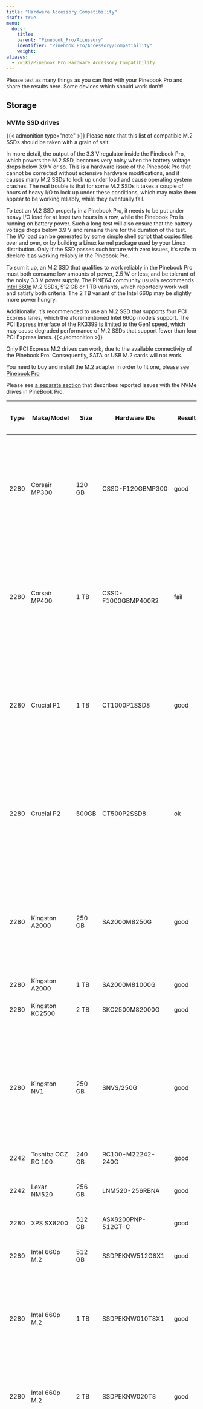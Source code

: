 ```yaml
---
title: "Hardware Accessory Compatibility"
draft: true
menu:
  docs:
    title:
    parent: "Pinebook_Pro/Accessory"
    identifier: "Pinebook_Pro/Accessory/Compatibility"
    weight:
aliases:
  - /wiki/Pinebook_Pro_Hardware_Accessory_Compatibility
---
```


Please test as many things as you can find with your Pinebook Pro and share the results here. Some devices which should work don’t!

## Storage

### NVMe SSD drives

{{< admonition type="note" >}}
Please note that this list of compatible M.2 SSDs should be taken with a grain of salt.

In more detail, the output of the 3.3&nbsp;V regulator inside the Pinebook Pro, which powers the M.2 SSD, becomes very noisy when the battery voltage drops below 3.9&nbsp;V or so. This is a hardware issue of the Pinebook Pro that cannot be corrected without extensive hardware modifications, and it causes many M.2 SSDs to lock up under load and cause operating system crashes. The real trouble is that for some M.2 SSDs it takes a couple of hours of heavy I/O to lock up under these conditions, which may make them appear to be working reliably, while they eventually fail.

To test an M.2 SSD properly in a Pinebook Pro, it needs to be put under heavy I/O load for at least two hours in a row, while the Pinebook Pro is running on battery power. Such a long test will also ensure that the battery voltage drops below 3.9&nbsp;V and remains there for the duration of the test. The I/O load can be generated by some simple shell script that copies files over and over, or by building a Linux kernel package used by your Linux distribution. Only if the SSD passes such torture with zero issues, it’s safe to declare it as working reliably in the Pinebook Pro.

To sum it up, an M.2 SSD that qualifies to work reliably in the Pinebook Pro must both consume low amounts of power, 2.5&nbsp;W or less, and be tolerant of the noisy 3.3&nbsp;V power supply. The PINE64 community usually recommends [Intel 660p](https://www.intel.com/content/dam/www/public/us/en/documents/product-briefs/660p-series-brief.pdf) M.2 SSDs, 512&nbsp;GB or 1&nbsp;TB variants, which reportedly work well and satisfy both criteria. The 2&nbsp;TB variant of the Intel 660p may be slightly more power hungry.

Additionally, it’s recommended to use an M.2 SSD that supports four PCI Express lanes, which the aforementioned Intel 660p models support. The PCI Express interface of the RK3399 [is limited](https://git.kernel.org/pub/scm/linux/kernel/git/torvalds/linux.git/commit/?id=712fa1777207) to the Gen1 speed, which may cause degraded performance of M.2 SSDs that support fewer than four PCI Express lanes.
{{< /admonition >}}

Only PCI Express M.2 drives can work, due to the available connectivity of the Pinebook Pro. Consequently, SATA or USB M.2 cards will not work.

You need to buy and install the M.2 adapter in order to fit one, please see [Pinebook Pro](/documentation/Pinebook_Pro/Guides/Using-the-optional-NVMe-adapter/)

Please see [a separate section](/documentation/Pinebook_Pro/Troubleshooting#nvme_ssd_issues) that describes reported issues with the NVMe drives in PineBook Pro.

| Type | Make/Model | Size | Hardware IDs | Result | Notes | Power options (active only) | Save power setting? |
| --- | --- | --- | --- | --- | --- | --- | --- |
| 2280 | Corsair MP300 | 120 GB | CSSD-F120GBMP300 | good |  | PS 0: 3.00W PS 1: 2.00W<br> PS 2: 2.00W<br> PS 3: 0.1W<br> PS 4: 0.005W<br> APSTE Disabled by default |  |
| 2280 | Corsair MP400 | 1 TB | CSSD-F1000GBMP400R2 | fail |  | PS 0: 5.55W<br> PS 1: 4.49W<br> PS 2: 3.97W<br> PS 3: 0.0490W<br> PS 4: 0.0018W<br> APSTE Disabled by default |  |
| 2280 | Crucial P1 | 1 TB | CT1000P1SSD8 | good | With PS 2 and APST impact on battery life seems to be minimal. Running powerstat seems to confirm little additional power draw. | PS 0: 9.00W<br> PS 1: 4.60W<br> PS 2: 3.80W<br> PS 3: 0.0300W<br> PS 4: 0.0030W<br> APSTE: enabled by default | Yes |
| 2280 | Crucial P2 | 500GB | CT500P2SSD8 | ok | problems loading from u-boot [http://u-boot.10912.n7.nabble.com/NVMe-boot-issues-on-RockPro64-td424863.html] | PS 0: 3.50W<br> PS 1: 1.90W<br> PS 2: 1.50W<br> PS 3: 0.0700W<br> PS 4: 0.0020W<br> APSTE: enabled by default | No |
| 2280 | Kingston A2000 | 250 GB | SA2000M8250G | good |  | PS 0: 9.00W<br> PS 1: 4.60W<br> PS 2: 3.80W<br> PS 3: 0.045W<br> PS 4: 0.004W<br> APSTE: enabled by default | Yes |
| 2280 | Kingston A2000 | 1 TB | SA2000M81000G | good |  | same as 250 GB | Yes |
| 2280 | Kingston KC2500 | 2 TB | SKC2500M82000G | good | PCB too thick for supplied holder nut, used another one | same as A2000 models above | Yes |
| 2280 | Kingston NV1 | 250 GB | SNVS/250G | good | Kingston’s specifications claim that the 250 GB model consumes 1.5W max, but smartctl/nvme-cli report much higher values. The drive appears to be fully stable. | PS 0: 6.00W<br> PS 1: 3.00W<br> PS 2: 1.50W<br> PS 3: 0.025W (non-op)<br> PS 4: 0.004W (non-op)<br> APSTE: enabled by default | Battery drain feels high. Not sure how to confirm APST is really working. |
| 2242 | Toshiba OCZ RC 100 | 240 GB | RC100-M22242-240G | good |  |  |  |
| 2242 | Lexar NM520 | 256 GB | LNM520-256RBNA | good | For some data on power use and performance, see [here.](https://forum.pine64.org/showthread.php?tid=9029) | PS 0: 3.05W<br> PS 1: 2.44W<br> PS 2: 2.02W | No. See [workaround](https://forum.pine64.org/showthread.php?tid=8737&pid=56481#pid56481). |
| 2280 | XPS SX8200 | 512 GB | ASX8200PNP-512GT-C | good | Performed [these](https://forum.pine64.org/showthread.php?tid=8322) steps for physical installation. Currently rooting from drive. |  |  |
| 2280 | Intel 660p M.2 | 512 GB | SSDPEKNW512G8X1 | good | PS 1 (2.70W) will work without issues, even under heavy load. Recommended over PS 2, as PS 2 will incur an additional 80% performance penalty. APSTE shows enabled but drive does not support it. | PS 0: 3.50W<br> PS 1: 2.70W<br> PS 2: 2.00W | No |
| 2280 | Intel 660p M.2 | 1 TB | SSDPEKNW010T8X1 | good |  | PS 0: 4.00W<br> PS 1: 3.00W<br> PS 2: 2.20W<br> APSTE Disabled by default | No |
| 2280 | Intel 660p M.2 | 2 TB | SSDPEKNW020T8 | good | [Performance tests results](https://forum.pine64.org/showthread.php?tid=7524&pid=49300#pid49300) | PS 0: 5.50W<br> PS 1: 3.60W<br> PS 2: 2.60W<br> PS 3: 0.0300W<br> PS 4: 0.0040W | No |
| 2280 | Intel 760p M.2 | 128 GB | SSDPEKKW128G8 | good | Firmware Revision 004C | PS 0: 9.00W<br> PS 1: 4.60W<br> PS 2: 3.80W<br> PS 3: 0.045W<br> PS 4: 0.004W<br> APSTE: disabled by default with 4.4 kernel (mrfixit Debian), enabled by default with 5.6 kernel (Manjaro KDE) | Yes |
| 2280 | Intel 760p M.2 | 256 GB | SSDPEKKW256G8 | good | Firmware Revision 004C | PS 0: 9.00W<br> PS 1: 4.60W<br> PS 2: 3.80W<br> PS 3: 0.045W<br> PS 4: 0.004W<br> Need to use lower power. |  |
| 2280 | integral 256GB SSD M.2 2280 NVME | 256 GB | INSSD256GM280NM1 | usable |  | PS 0: 9.00W | No |
| 2280 | PNY CS1030 | 500GB | CS1030 | good |  | PS 0: 4.50W<br> PS 1: 2.70W<br> PS 2: 2.16W<br> PS 3: 0.0700W<br> PS 4: 0.0050W<br> APSTE: Enabled |  |
| 2280 | PNY CS3030 | 1 TB | M280CS3030-1TB-RB |  |  | PS 0: 10.57W<br> PS 1: 7.00W<br> PS 2: 5.22W<br> PS 3: 0.0490W<br> PS 4: 0.0018W<br> APSTE: |  |
| 2280 | Samsung 970 EVO Plus | 250 GB | MZ-V7S250BW | fail | Tested on Manjaro-ARM as root drive. Limited to PS 2 and Volatile Write Cache off gives the most stable results, but it will still hang on a hdparm test. |  |  |
| 2280 | Samsung 970 EVO Plus | 500 GB | MZ-V7S500 | fail | Too power hungry? | PS 0: 6.2W<br> PS 1: 4.3W<br> PS 2: 2.1W |  |
| 2280 | Samsung 970 EVO | 1 TB | MZ-V7E1T0BW | fail | Too power hungry? |  |  |
| 2280 | Samsung 970 PRO | 1 TB | MZ-V7P1T0BW | good |  | PS 0: 6.20W<br> PS 1: 4.30W<br> PS 2: 2.10W<br> PS 3: 0.04W<br> PS 4: 0.005W<br> APSTE: enabled by default | Yes |
| 2280 | Samsung 980 | 1 TB | SSD 980 1TB | good | Firmware version 2B4QFXO7 | PS 0: 5.24W<br> PS 1: 4.49W<br> PS 2: 2.19W<br> PS 3: 0.05W<br> PS 4: 0.005W<br> |  |
| 2230 | Samsung 991 | 128 GB | MZ-9LQ128A | Fail | Using as a boot drive. Will randomly lock up during use or during boot. | PS 0: 4.83W<br> PS 1: 3.54W<br> PS 2: 3.04W<br> PS 3: 0.0500W<br> PS 4: 0.0050W | No |
| 2280 | Silicon Power P34A60 | 1TB | SP001TBP34A60M28 | Usable | Power eager, but doesn’t seem to use all 9W all the time, only under heavy I/O | PS 0: 9W | N/A |
| 2280 | Silicon Power P34A60 | 256 GB | SPCC M.2 PCIe SSD | detected | ASIN B07ZH6QR8Q "Silicon Power PCIe M.2 NVMe SSD 256GB Gen3x4" / PCIe A60 | PS 0: 6.77W<br> PS 1: 5.71W<br> PS 2: 5.19W<br> APSTE Enabled by default | No |
| 2280 | Silicon Power P34A60 | 256 GB | ??? | fail | Isn’t detected |  |  |
| 2280 | Sabrent Rocket | 256 GB | SB-ROCKET-256 | good |  |  | No |
| 2242 | Sabrent Rocket Nano | 512 GB | SB-1342-512 | good* | No touchpad issues, didn’t trim NVME adapter board. (* Might be too power hungry. More testing needed.) |  |  |
| 2242 | Sabrent Rocket | 1 TB | SB-RKTQ-1TB | good |  | PS 0: 5.55W<br> PS 1: 4.49W<br> PS 2: 3.97W<br> PS 3: 0.049W<br> PS 4: 0.0018W<br> APSTE: available | Yes |
| 2280 | MyDigitalSSD SBXe | 960 GB |  | good |  | APST enabled. Power states N/A | N/A |
| 2280 | HP SSD EX900 | 250GB |  | good | No low-power modes available |  |  |
| 2280 | HP SSD EX950 | 512GB |  | good | Unsure about low-power modes |  |  |
| 2280 | WD GREEN SN350 | 480GB | WDC WDS480G2G0C-00AJM0 | good | Booted successfully from NVMe (Manjaro) | PS 0: 3.50W<br> PS 1: 2.70W<br> PS 2: 1.90W<br> APSTE Enabled by default | No |
| 2280 | WD BLUE SN550 | 1TB | WDC WDS100T2B0C-00PXH0 | good | Booted successfully from NVMe (Bionic MATE) | PS 0: 3.50W<br> PS 1: 2.70W<br> PS 2: 1.90W<br> PS 3: 0.0250W<br> PS 4: 0.0050W<br> APSTE Disabled by default | N/A |
| 2280 | WD Blue SN550 | 500GB | WDC WDS500G2B0C-00PXH0 | good |  | PS 0: 3.50W<br> PS 1: 2.40W<br> PS 2: 1.90W<br> APSTE enabled by default with 5.9 kernel (Manjaro XFCE) | No |
| 2280 | WD Blue SN500 | 500GB | WDS500G1B0C | fail | Works OK on power state 2 (2.5W), but hangs the system whenever there is intense IO (peak draw) on the drive |  |  |
| 2242 | WD PC SN520 | 256GB | SDAPMUW-256G-1101 | good |  | APSTE enabled by default<br> PS 0: 2.6W<br> PS 1: 2.6W<br> PS 2: 1.7W |  |
| 2280 | WD PC SN530 | 256GB | SDBPNPZ-256G-1002 | good | Works on AC power with defaults settings, but causes kernel panics on battery, unlesss limited to PS 1 that fixes this. | APSTE enabled by default<br> PS 0: 3.5W<br> PS 1: 2.4W<br> PS 2: 1.9W | No. Fixed by systemd script, see [Post NVMe install power limiting](/documentation/Pinebook_Pro/Guides/Using-the-optional-NVMe-adapter/). |
| 2280 | WD PC SN730 | 512GB | SDBPNTY-512G-1032 | good | No touchpad issues. Works after latest updates. | APST enabled by default<br> PS 0: 5.50W<br> PS 1: 3.50W<br> PS 2: 3.00W<br> PS 3: 0.0700W<br> PS 4: 0.0025W | No |
| 2280 | WD BLACK SN750 | 250GB | WDS250G3X0C-00SJG0 | good | No touchpad issues, didn’t trim NVME adapter board. | APSTE disabled by default<br> PS 0: 5.00W<br> PS 1: 3.50W<br> PS 2: 3.00W |  |
| 2280 | WD BLACK SN750 | 500GB | WDS500G3X0C-00SJG0 | good | No tp issues. had to charge battery for 20% initially. | APSTE disabled by default<br> PS 0: 5.50W<br> PS 1: 3.50W<br> PS 2: 3.00W<br> PS 3: 0.07W<br> PS 4: 0.0025W |  |
| 2280 | WD BLACK SN750 | 1TB | WDS100T3X0C-00SJG0 | mixed | Drive works as expected (so far) though with 50% reduction in battery life.<br> Unable to set power mode (due to APST being enabled?). Also unable to suspend PineBook Pro with NVMe drive attached. From dmesg: `rockchip-pcie f8000000.pcie: PCIe link enter L2 timeout`<br> PM: dpm_run_callback(): rockchip_pcie_suspend_noirq+0x0/0x100 returns -110<br> PM: Devvice f8000000.pcie failed to suspend noirq: error -110<br> PM: no irq suspend of devices failed | APST enabled by default<br> PS 0: 6.00W<br> PS 1: 3.50W<br> PS 2: 3.00W<br> PS 3: 0.1000W<br> PS 4: 0.0025W | No |
| 2242 | KingSpec NE-512 | 512 GB | NE512 | good |  | APST enabled<br> Power states N/A | N/A |
| 2230 | Kioxia BG4 256GBTB | 256 GB | KBG40ZNS256G | good |  | APST enabled by default<br> Power states PS 0: 3.60W<br> PS 1: 2.60W<br> PS 2: 2.20W<br> PS 3: 0.005W<br> PS 4: 0.005W |  |
| 2280 | Patriot P300 | 256 GB | P300P256GM28US | good | Booted successfully with / on NVMe and /boot on eMMC (Armbian Buster) | APSTE disabled by default<br> PS 0: 4.50W<br> PS 1: 2.70W<br> PS 2: 2.16W<br> PS 3: 0.07W<br> PS 4: 0.002W |  |
| 2280 | Team Group MP33 | 128 GB | TM8FP6128G0C101 | good |  |  |  |
| 2280 | Team Group MP34 | 512 GB | TM8FP6512G0C101 | fail | APST enabled by default and scripts do not change the power mode.<br> Higher power consumption modes cause the PBP to crash | PS 0 5.55W<br> PS 1 4.49W<br> PS 2 3.97W<br> PS 3 0.0490W<br> PS 4 0.0018W | No |
| 2280 | Digifast Ace | 256 GB | DGFA256M2L01 | good | No touchpad issues. Board not trimmed. | PS 0 6.77W<br> PS 1 5.71W<br> PS 2 5.19W<br> PS 3 0.0490W<br> PS 4 0.0018W | Yes |
| 2280 | Toshiba XG6 | 256 GB | KXG60ZNV256G | good |  | PS 0: 6.00W<br> PS 1: 2.70W<br> PS 2: 1.30W<br> PS 3: 0.0500W<br> PS 4: 0.0050W<br> PS 5: 0.0030W<br> APSTE: enabled by default | No |
| 2280 | SK hynix Gold P31 gen3 | 500 GB | SHGP31-500GM-2 | good | SvenKiljan’s arch+towboot with 5.15.8-1-manjaro arm kernel ps1:574.65MB/s (ps0 0.500-2.1GB/s)343 MB/s r/w ps2:63.78-187/45.1 MB/s r/w on encrypted root /tmp | PS 0: 6.30W<br> PS 1: 2.40W<br> PS 2: 1.90W<br> PS 3: 0.0500W<br> PS 4: 0.0040W<br> APSTE: enabled | No, see "workaround(cron job+nvme-cli)" |

### microSD Cards

| Type | Make/Model | Hardware IDs | Result | Notes |
| --- | --- | --- | --- | --- |
| SD Card | Samsung Evo Select 512GB | MB-ME512GA/AM | good |  |
| SD Card | Samsung Evo Select 32GB | MB-ME32GA/AM | Good | Works as expected |
| SD Card | Samsung Evo Plus 64GB |  | good | Hdparm tested 44MBps read speeds |
| SD Card | Sandisk Ultra 400GB |  | good | Works fine as a storage extension. Mounted for pictures, etc. |
| SD Card | Sandisk Ultra 16GB |  | fail | Works for a short period of time but locks up completely after a certain amount of written data eMMC |
| SD Card | Sandisk Ultra 32GB |  | good | Worked fine for booting a live image so I could install an OS onto the integrated eMMC storage |
| SD Card | Sandisk Ultra 64GB (Old from 2015) |  | fail | ^ |
| SD Card | Sandisk Ultra Plus 64GB |  | good |  |
| SD Card | Sandisk Ultra Plus 128GB |  | good |  |
| SD Card | Sandisk Extreme 64GB |  | good | Speeds seem a little slow (67MB/s read compared to 160MB/s rating) but response time and reliability is good |
| SD Card | Sandisk Extreme 1TB |  | good | Tested 68.9MB/s read, 48.3MB/s write and 0.51ms access time |
| SD Card | Sandisk Extreme Pro 64GB |  | good |  |

## Displays ==

### LCD Panels ===

In-built LCD panels only.

|====
|Make/Model | Technology | Resolution | Result | Notes
	
|BOE-Hydris NV140FHM-N49 | IPS | 1920x1080 | Good | BOE-Hydris is post-2003 BOE, this is the same model as the factory LCD panel
|====

## USB hardware

### USB Card Readers

Standalone card readers only, please; see below for multifunction devices.

| Type | Make/Model | Hardware IDs | Result | Notes |
| --- | --- | --- | --- | --- |
| USB-2 SDHC reader | Sandisk MobileMate+ | 0781:b2b3 | good |  |
| USB-3 SDHC/CF reader | Transcend TS-RDF8K | 8564:4000 | good |  |
| USB-3 SD/Micro SD | Beikell |  | good |  |

### USB Networking

Standalone network devices only, please; see below for multifunction devices

| Type | Make/Model | Hardware IDs | Result | Notes |
| --- | --- | --- | --- | --- |
| USB-2 Fast Ethernet adapter | Realtek RTL8152 | 0bda:8152 | good |  |
| USB-2 Ethernet adapter | ASIX AX77882 | 0b95:7720 | good |  |
| USB 3 to Gigabit Ethernet Adapter | Pluggable USB 3.0 to Ethernet Gigabit (ASIX AX88179 chipset) | 0b95:1790 | good |  |
| USB WiFi Dongle | TP-Link TL-WN725N | 0bda:8179 | good | RTL8188EUS, Driver=rtl8188eu from MrFixit stock Debian, works better than internal Broadcom, but signal still not great, https://www.amazon.com/gp/product/B008IFXQFU/ |
| USB WiFi Dongle | Shenzhen Dudes Tech #8541553244 | 0bda:c811 | mixed | plug/play on stock Armbian Buster with driver rtl8821cu; could not get operating driver built on MrFixit Debian or Manjaro KDE Plasma. Works 2x+ better than internal Broadcom on Armbian. https://www.amazon.com/gp/product/B07F595V22/ |
| USB WiFi Dongle | Edimax EW-7811Un | 7392:7811 | good | Plug and play on Manjaro ARM and stock Debian from official images with driver rtl8192cu. https://www.amazon.com/gp/product/B003MTTJOY/ |

### USB Multifunction Devices

| Type | Make/Model | Hardware IDs | Result | Notes |
| --- | --- | --- | --- | --- |
| USB-C Hub | Samsung EE-P5000 |  | Power is passed through from hub to Pinebook Pro; Ethernet, HDMI, and USB-A do not work |  |
| USB-C Hub | Insignia NS-PU378CHM |  | Power is passed through from hub to Pinebook Pro; USB-A works; HDMI does not work |  |
| USB-C Hub | Dell WD19TB |  | Power is passed through from hub to Pinebook Pro; Ethernet and USB-A work; Neither Display Port nor HDMI work; audio not tested |  |
| USB-C Hub | Totu 8-in-1 | 058f:8468, 2109:0817 USB3, 1a40:0801, 2109:2817 USB2, bda:8153 RTL8153 Gigabit Ethernet | Network, USB, Card Reader, Power Good, HDMI Not Working | |
| USB-C Hub | Delock 87721 |  | Network Works, USB Works, Card Reader not tested, Power Good, HDMI Works but does not show as an extra output in X. It just mirrors the default display | [Delock 87721](https://www.delock.de/produkte/G_87721/merkmale.html?setLanguage=en) |
| USB-3 combo hub (network, card slots, USB ports) | generic | 05e3:0610 hub, 0bda:8153 gigE, 05e3:0743 card reader | Network good, USB ports good, card reader good |  |
| USB-C combo hub (network, card slots, USB ports) | generic | 05e3:0612 hub, 0bda:8153 realtek gigE | Network good, USB ports fail, card reader fail |  |
| 5-1 USB-C hub | [from aliexpress](https://www.aliexpress.com/item/32954358411.html) | 05e3:0626 hub | HDMI, Network, USB-3, USB-C PD [good](http://www.sympato.ch/~dryak/files/usbc-dock.jpg) | Might need changing orientation or USB-C cable |
| 4 Port USB 3 NIC | Delock 62966 |  | good | 4 individually controllable Gigabit Ethernet Ports. Consider using it with own power supply |
| USB-C combo hub | [from Amazon](https://www.amazon.com/gp/product/B07XKRGQQ2/) | 0c76:161f 0c45:6321 2109:0813 1a40:0101 | good | Everything works: AltMode DP, Ethernet, SD card, USB-A and C, and charging using the stock Debian, and Ubuntu. |
| USB-C dock | i-Tec USB-C Metal Nano Dock 4K HDMI w/ LAN | 0bda:0411 hub, 0bda:8153 ethernet | mixed | plug & play with Manjaro, HDMI tested w/ fullHD only, works but only in one polarity. Sound output works, USB hub works. HDMI output may not be recognized by Plasma if dock is connected with HDMI port disconnected. NIC recognized by kernel, but untested if link actually works. USB power delivery works only in one polarity. Unfortunately HDMI works with opposite polarity than USB PD. |
| USB-C dock | Planet Computers Gemini USB-C hub | 0bda:0411 hub, 0bda:8153 ethernet | good | USB works, NIC recognized by kernel, but untested if link actually works. Interestingly, dmesg shows unconnected alternate mode DP, but no connector is present. It seems as if PlanetCom actually made custom version of above i-Tec device. |
| USB-C dock | DELL USB-C to HDMI/VGA/Ethernet/USB 3.0 DA200g | idVendor=05e3, idProduct=0610, bcdDevice=49.70 | mixed | USB works, detected as u port USB hub, the rest is not working |
| USB-C dock | Lenovo ThinkPad 40A9 | 17ef:3063 17ef:1021 17ef:1026 17ef:3060 17ef:3062 17ef:1025 | mixed | USB hub works, audio device works, ethernet device works, display does NOT despite plug’s orientation |
| USB-C Hub | CableCreation 7-in-1 USB C Hub SKU: CD0786 | 0bda:8153 2109:0817 2109:8888 2109:2817 | mostly | Works, but workaround needed for DP alt-mode. Need to have the hub plugged in, sans passthru charger, on boot. plugging in after boot causes errors in dmesg. Seems to be the exact same hardware as Insignia NS-PUCHUB219 |

### USB C alternate mode DP

Note that only USB C alternate mode Display Port will pass video. Any HDMI, DVI or VGA port must be converted internally by the device from Display Port - or the device won’t work for video.
| Type | Make/Model | Hardware IDs | Result | Notes |
| --- | --- | --- | --- | --- |
| USB-C to HDMI adapter 201018 | Cable Matters |  | good | Tested up to 1080p30, audio works |
| USB-C to HDMI adapter | Choetech HUB-H06 |  | good | Advertises support for 4K@60Hz, tested up to 1080p@60Hz, worked in both Debian and Manjaro 2020-04-04 |
| USB-C to HDMI adapter | generic |  | good | Tested up to 4k60 |
| USB-C to DP Adapter | OrxnQ | 04b4:5210 | good | Advertises support for 4K@60Hz, tested up to 1080p. Only FullHD resolutions available on Debian. |
| USB-C HDMI adapter (DP-alt mode) | QGeeM |  | good | Manjaro 2020-01-25 |
| USB C Hub to HDMI VGA SD TF Card Reader 3USB 3.0 and USB C Power Pass-Through Port | MOKiN |  | good | tested to 1080p, sdcards can read from one write to another --Manjaro 2020-11-11 https://amazon.com/gp/product/B07MP9P6B7/ |
| USB-C combo hub (HDMI, network, card slots, USB ports) | generic |  | fail |  |
| USB-C combo hub (HDMI, VGA, Ethernet, card slots, USB 2 & 3 | Powlaken | 05e3:0610 0bda:8153 | USB, Power, Ethernet and SD good, HDMI and VGA fail |  |
| USB-C Dock (HDMI, VGA, Ethernet, microSD/SD card slots, 2 USB 3 Ports, 1 USB-C Port, USB-Power Passthru | Digitus DA-70865 |  | USB, Ethernet and MicroSD/SD good, video crashes System (fail). | Tested on Manjaro w/ Kernel 5.5. You have to turn the USB-C connector upside down for it to work. Video seems to be a driver issue. |
| USB-C Dock (HDMI, VGA, Ethernet, microSD/SD card slots, 2 USB 3 Ports, 1 USB-C Port, USB-Power pass-through) | generic |  | Ethernet and MicroSD/SD good, USB fail, video up to 1080p. | https://forum.pine64.org/showthread.php?tid=8728 |
| USB-C Dock (DP, HDMI, 1Gbps Ethernet, SD card slot, 2 USB 3 Ports, USB-C power in port | goFanco |  | DP, Ethernet & USB good, (HDMI & SD card untested). Video tested good to 1080p | Tested on default Debian |
| USB-C Dock (HDMI, USB 3.0 x 2, USB-C PD Pass Thru Power Port Up to 100W, SD/TF Card Reader | Hiearcool 7-in-1 |  | HDMI, USB, Power Port good, SD/TF Reader fail | Default Debian |
| USB-C 3.0 Multi-Port Hub (HDMI, USB 3.0 x 1, USB-C charge only) | Linden LITCAD17 |  | HDMI and USB good, Power Port fail | Default Debian & ayufan Ubuntu |
| USB-C to DP adapter | Nekteck | 04b4:5210 | good | Shows up as "Cypress Semiconductor Corp. Billboard Device" in lsusb and dmesg output. Works in latest Manjaro (as of January 26, 2020) with no issues. Only FullHD resolutions available on Debian. |
| USB-C to HDMI adapter | MHL TH002 |  | good | Tested at 1080p@60 |
| USB-C combo hub (USB-C power, HDMI, 2xUSB, 1xUSB-C(no power)) | Baseus |  | good |  |
| USB-C Travel Dock with DP ALT-MODE | Targus DOCK411-A | 0835:2a01 (BILLBOARD DEVICE) 0bda:8153 (RTL8153 GbE Adapter) | GbE: works, HDMI: works, USB3.0 port: works, VGA: unknown | HDMI@1080p@60Hz: works OK, HDMI@4K@30Hz: works but buggy. GbE is only picked up when the USB C is plugged in with one certain side facing upwards. It is not detected the other way around. (Sounds weird, but reproduced it multiple times.) |
| USB-C to DP adapter | MediaGearPro AC0011 | 2109:0100 (USB 2.0 BILLBOARD) | DP: works | Only 1080p@60Hz is available, 4K resolutions not possible in contrast to what the manufacturer claims. |
| USB-C to DP cable | Generic on ebay |  | good but with issues | Had some wonky framerates when tested on a 144hz monitor, 60hz mode was actually sent as ~48hz, 120hz mode was actually sent at ~112hz and 144hz mode was actually sent at ~120hz |
| UGREEN Hub USB C 9 in 1 HDMI and VGA | UGREEN |  | good | VGA and HDMI works but not at the same time. HDMI audio not tested. Switching between HDMI and VGA need to replug the hub. |
| USB-C Dock 6-in-1 HDMI | Ugreen 50771 |  | HDMI: works, Ethernet: works, 3x USB: works, USB-PD: works | Tested on Manjaro 2020/03/18 Works USB-C PD Chargers provided they can do 5V3A, works with 5V3A USB-C Raspberry Pi 4 power supply (Doesn’t work with 5V2A USB-C). No HDMI Audio. |
| USB-C to DP cable | [CHOETECH V-XCP-0012BK](https://www.amazon.es/gp/product/B01N5RFAI4/) |  | good |  |
| [Thunderbolt 3 (USB‑C) Cable (0.8 m)](https://www.apple.com/ca/shop/product/MQ4H2AM/A/thunderbolt-3-usb%E2%80%91c-cable-08-m) | Apple |  | Display Port Alternate Mode: Fails, USB-PD: works | Tested on Manjaro 2020/05/29 - Charges but no video |
| USB-C to HDMI cable | Planet Computers USB-C to HDMI cable |  | fail | does not work regardless of orientation in USB slot |
| USB-C combo hub | Moreslan 11in1 (https://www.amazon.fr/gp/product/B08397B66G) |  | good | GbE: OK, HDMI: OK, 4 USB ports: OK, Power via USB-C: OK, microSD: OK, TFT: OK, Jack: OK, VGA: Not tested; UPDATE: HDMI Display not working anymore since Manjaro release 20.08 |
| USB-C Multiport Adapter | [Goobay 62105](https://www.wentronic.com/en/usb-ctm-multiport-adapter-hdmi-ethernet-pd-white-62105) |  | Fail | GbE: OK, UBS port: OK, Power via USB-C: OK, HDMI: Does generate an image, but it jumps X pixels right from time to time (4K@30 and FHD) |
| USB Type-C to HDMI Adapter | Insignia NS-PU369CH-WH | 0bda:5400 | good | tested on kernel 5.5.0, video out works, audio not tested |
| Portable USB Display | UPerfect 15.6 inches 1080P Portable Monitor Stand for Mobile Touchscreen (https://www.uperfectmonitor.com/collections/15-6-inches-portable-monitor/products/15-6-inches-1080p-portable-monitor-stand) |  | Power via USB-C: works, DP-Alt video: works, Touchscreen fails | Tested on armbian on 20210820 |

### USB other

| Type | Make/Model | Hardware IDs | Result | Notes |
| --- | --- | --- | --- | --- |
| Wireless Mouse | Logitech M705 Marathon |  | good | Uses Logitech receiver. Battery level detected in power settings. |
| Wireless Mouse | Logitech G305 |  | good | Uses Logitech receiver |
| Gamepad | Sertronics SNES Style Controller |  | good | Tested in retroarch, Sertronics is also known as Berrybase |
| Drawing tablet | XP Pen G430s | 28bd:0913 | good | Hardware works, official software not used, tablet was configured using udev rules which are more functional than official software anyway |
| Yubikey original | Yubico | 1050:0010 | good |  |
| DAC | FiiO BTR5 | 2972:0047 | Good | Only tested via USB. Have not tried on Bluetooth. |

## Bluetooth hardware

| Type | Make/Model | Hardware IDs | Result | Notes |
| --- | --- | --- | --- | --- |
| Bluetooth Headphones | COWIN SE7 Noise Cancelling Headphones |  | good | Pairs and plays audio with stock Debian OS. More detail [here](https://forum.pine64.org/showthread.php?tid=8192&pid=60682#pid60682). |
| Bluetooth Headphones | DO-SV-BTIES03 |  | good | Tested on Manjaro ARM - kde |
| Bluetooth Headphones | JBL LIVE400BT |  | good | Connect very rapidly. Sometimes there is some sort of lagging to the sound stream, fix includes disconnecting them from Bluetooth and turning them off. Sound quality is good. |
| Bluetooth Headphones | JBL LIVE650BTNC |  | good | Have 2, both connect very rapidly. Sometimes there is some sort of lagging to the sound stream, fix includes disconnecting them from Bluetooth and turning them off. General sound quality is good. |
| Bluetooth Headphones | Sony WH-1000XM2 |  | good* | Needs pulseaudio-module-bluetooth. *Recording untested. |
| Bluetooth Headset | BlueAnt Ribbon | 7252A-RB | good | a2dp mode works, headset mode seems to work, out of box with manjaro |
| Bluetooth Headset & USB Audio | Sony SBH90C |  | good | Works well connected via USB Type-C and Bluetooth. |
| Bluetooth Headset | TaoTronics TT-BH090 |  | good | Microphone not tested but should work as expected of a normal Linux machine |
| Bluetooth Keyboard | Logitech MX Keys |  | good | Battery level is not detected over bluetooth, detected when using the logitech receiver |
| Bluetooth Mouse | Fenifox low profile | MX106-Black | good |  |
| Bluetooth Mouse | HP Z5000 | E5C13AA | good |  |
| Bluetooth Mouse | Logitech M535 | 910-004432 | good |  |
| Bluetooth Mouse | Logitech M557 |  | good |  |
| Bluetooth Mouse | Logitech MX Anywhere 2 |  | good |  |
| Bluetooth Mouse | Logitech MX Ergo |  | good | Works flawlessly both on Manjaro and Armbian. |
| Bluetooth Mouse | Logitech MX Vertical |  | good | Battery level is not detected over bluetooth, detected when using the logitech receiver |
| Bluetooth Mouse | Logitech Triathlon M720 |  | good |  |
| Bluetooth Mouse | Logitech Ultra-Thin Touch Mouse |  | good | Detects battery level as "keyboard" |
| Bluetooth Mouse | Media-tech | MT1120 BT5.2 | good |  |
| Bluetooth Mouse | Microsoft Bluetooth Mouse | RJN-00002 | good |  |
| Bluetooth Mouse | Technet | MGS479 | good |  |
| Bluetooth Speaker | Ivation Acoustix |  | good | Use audio sink profile |
| Bluetooth Speaker | JBL Clip 3 |  | good | Works fine in Kali |
| Bluetooth Trackball Mouse | Elecom Deft Pro Wired / Wireless / Bluetooth Trackball |  | good | Main buttons (left, right, forward, back, scroll wheel, trackball itself work flawlesly, but without elecom software additional buttons do not work. Works in all 3 modes - wired, with wireless USB dongle and in Bluetooth mode. |
| Bluetooth Trackball Mouse | Kensington Expert Wireless Trackball |  | good |  |

## Other hardware

| Type | Make/Model | Hardware IDs | Result | Notes |
| --- | --- | --- | --- | --- |
| [USB charging cable](https://www.aliexpress.com/item/32831647303.html) | - | - | good | Got the cable a while back so may not be identical to current product |
| Printer | HP DeskJet Ink Advantage 3775 |  | good* | Using hplip-gui: via USB and WiFi. *Only print function tested. |
| Printer | Samsung Xpress SL-M2026w Laser Printer |  | not working | Was not able to make it work due to the lack of drivers. |
